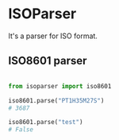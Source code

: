# ISOParser

It's a parser for ISO format.


## ISO8601 parser
```python

from isoparser import iso8601

iso8601.parse("PT1H35M27S")
# 3687

iso8601.parse("test")
# False

```